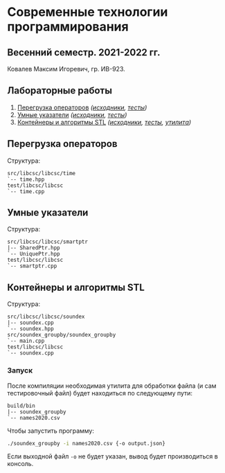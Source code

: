 # Современные технологии программирования

## Весенний семестр. 2021-2022 гг.

Ковалев Максим Игоревич, гр. ИВ-923.

## Лабораторные работы

1. [Перегрузка операторов](#перегрузка-операторов) *([исходники](./src/libcsc/libcsc/time), [тесты](./tests/libcsc/libcsc/time.cpp))*
2. [Умные указатели](#умные-указатели) *([исходники](./src/libcsc/libcsc/smartptr), [тесты](./tests/libcsc/libcsc/smartptr.cpp))*
3. [Контейнеры и алгоритмы STL](#контейнеры-и-алгоритмы-stl) *([исходники](./src/libcsc/libcsc/soundex), [тесты](./tests/libcsc/libcsc/soundex.cpp), [утилита](./src/soundex_groupby/soundex_groupby/main.cpp))*

## Перегрузка операторов

Структура:
```
src/libcsc/libcsc/time
`-- time.hpp
test/libcsc/libcsc
`-- time.cpp
```

## Умные указатели

Структура:
```
src/libcsc/libcsc/smartptr
|-- SharedPtr.hpp
`-- UniquePtr.hpp
test/libcsc/libcsc
`-- smartptr.cpp
```

## Контейнеры и алгоритмы STL

Структура:
```
src/libcsc/libcsc/soundex
|-- soundex.cpp
`-- soundex.hpp
src/soundex_groupby/soundex_groupby
`-- main.cpp
test/libcsc/libcsc
`-- soundex.cpp
```

### Запуск

После компиляции необходимая утилита для обработки файла (и сам тестировочный файл) будет находиться по следующему пути:

```
build/bin
|-- soundex_groupby
`-- names2020.csv
```

Чтобы запустить программу:

```bash
./soundex_groupby -i names2020.csv {-o output.json}
```

Если выходной файл `-o` не будет указан, вывод будет производиться в консоль.